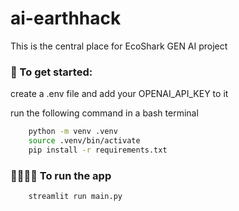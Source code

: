 # ai-earthhack

This is the central place for EcoShark GEN AI project

### 🦌 To get started:
create a .env file and add your OPENAI_API_KEY to it

run the following command in a bash terminal
```bash
    python -m venv .venv
    source .venv/bin/activate
    pip install -r requirements.txt
```

### 🏃‍♂️🏃‍♂️ To run the app
```bash
    streamlit run main.py
```